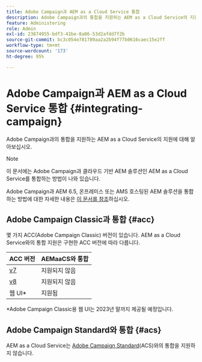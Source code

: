 ```yaml
---
title: Adobe Campaign과 AEM as a Cloud Service 통합
description: Adobe Campaign과의 통합을 지원하는 AEM as a Cloud Service의 지원에 대해 알아보십시오.
feature: Administering
role: Admin
exl-id: 23874955-bdf3-41be-8a06-53d2afdd7f2b
source-git-commit: bc3c054e781789aa2a2b94f77b0616caec15e2ff
workflow-type: tm+mt
source-wordcount: '173'
ht-degree: 95%

---
```



# Adobe Campaign과 AEM as a Cloud Service 통합 {#integrating-campaign}

Adobe Campaign과의 통합을 지원하는 AEM as a Cloud Service의 지원에 대해 알아보십시오.

>[!NOTE]
>
>이 문서에는 Adobe Campaign과 클라우드 기반 AEM 솔루션인 AEM as a Cloud Service를 통합하는 방법이 나와 있습니다.
>
>Adobe Campaign과 AEM 6.5, 온프레미스 또는 AMS 호스팅된 AEM 솔루션을 통합하는 방법에 대한 자세한 내용은 [이 문서를 참조](https://experienceleague.adobe.com/docs/experience-manager-65/administering/integration/campaign.html)하십시오.

## Adobe Campaign Classic과 통합 {#acc}

몇 가지 ACC(Adobe Campaign Classic) 버전이 있습니다. AEM as a Cloud Service와의 통합 지원은 구현한 ACC 버전에 따라 다릅니다.

| ACC 버전 | AEMaaCS와 통합 |
|---|---|
| [v7](https://experienceleague.adobe.com/docs/campaign-classic.html) | 지원되지 않음 |
| [v8](https://experienceleague.adobe.com/docs/campaign-v8.html) | 지원되지 않음 |
| 웹 UI* | 지원됨 |

*Adobe Campaign Classic용 웹 UI는 2023년 말까지 제공될 예정입니다.

## Adobe Campaign Standard와 통합 {#acs}

AEM as a Cloud Service는 [Adobe Campaign Standard](https://experienceleague.adobe.com/docs/campaign-standard.html)(ACS)와의 통합을 지원하지 않습니다.
